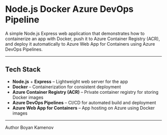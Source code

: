 # Node.js Docker Azure DevOps Pipeline 

A simple Node.js Express web application that demonstrates how to containerize an app with Docker, push it to Azure Container Registry (ACR), and deploy it automatically to Azure Web App for Containers using Azure DevOps Pipelines.

---

##  Tech Stack

- **Node.js** + **Express** – Lightweight web server for the app
- **Docker** – Containerization for consistent deployment
- **Azure Container Registry (ACR)** – Private container registry for storing Docker images
- **Azure DevOps Pipelines** – CI/CD for automated build and deployment
- **Azure Web App for Containers** – App hosting on Azure using Docker images

----
Author
Boyan Kamenov
